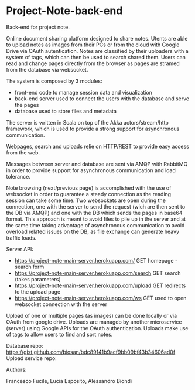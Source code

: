# Project-Note-back-end
Back-end for project note.

Online document sharing platform designed to share notes.
Utents are able to upload notes as images from their PCs or from the cloud with Google Drive via OAuth autentication.
Notes are classified by their uploaders with a system of tags, which can then be used to search shared them.
Users can read and change pages directly from the browser as pages are stramed from the database via websocket.

The system is composed by 3 modules:
-   front-end code to manage session data and visualization
-   back-end server used to connect the users with the database and serve the pages
-   database used to store files and metadata

The server is written in Scala on top of the Akka actors/stream/http framework, which is used to provide a strong support for asynchronous communication.

Webpages, search and uploads relie on HTTP/REST to provide easy access from the web.

Messages between server and database are sent via AMQP with RabbitMQ in order to provide support for asynchronous communication and      load tolerance.

Note browsing (next/previous page) is accomplished with the use of websocket in order to guarantee a steady connection as the reading    session can take some time. Two websockets are open during the connection, one with the server to send the request (wich are then sent    to the DB via AMQP) and one with the DB which sends the pages in base64 format. This approach is meant to avoid files to pile up in      the server and at the same time taking advantage of asynchronous communication to avoid overload related issues on the DB, as file        exchange can generate heavy traffic loads.

Server API:
- https://project-note-main-server.herokuapp.com/         GET homepage - search form
- https://project-note-main-server.herokuapp.com/search   GET search (takes parameters)
- https://project-note-main-server.herokuapp.com/upload   GET redirects to the upload page
- https://project-note-main-server.herokuapp.com/ws       GET used to open websocket connection with the server

Upload of one or multiple pages (as images) can be done locally or via OAuth from google drive.
Uploads are manageb by another microservice (server) using Google APIs for the OAuth authentication.
Uploads make use of tags to allow users to find and sort notes.

Database repo: https://gist.github.com/biosan/bdc89141b9acf9bb09bf43b34606ad0f
Upload service repo:

Authors: 

Francesco Fucile, 
Lucia Esposito, 
Alessandro Biondi
